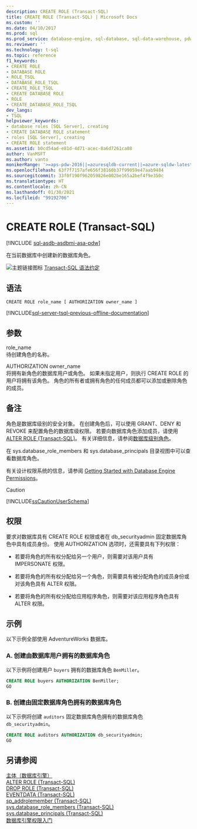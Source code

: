 ```yaml
---
description: CREATE ROLE (Transact-SQL)
title: CREATE ROLE (Transact-SQL) | Microsoft Docs
ms.custom: ''
ms.date: 04/10/2017
ms.prod: sql
ms.prod_service: database-engine, sql-database, sql-data-warehouse, pdw
ms.reviewer: ''
ms.technology: t-sql
ms.topic: reference
f1_keywords:
- CREATE ROLE
- DATABASE ROLE
- ROLE_TSQL
- DATABASE_ROLE_TSQL
- CREATE_ROLE_TSQL
- CREATE DATABASE ROLE
- ROLE
- CREATE_DATABASE_ROLE_TSQL
dev_langs:
- TSQL
helpviewer_keywords:
- database roles [SQL Server], creating
- CREATE DATABASE ROLE statement
- roles [SQL Server], creating
- CREATE ROLE statement
ms.assetid: b0cd54ad-e81d-4d71-acec-8a6d7261ca08
author: VanMSFT
ms.author: vanto
monikerRange: '>=aps-pdw-2016||=azuresqldb-current||=azure-sqldw-latest||>=sql-server-2016||>=sql-server-linux-2017||=azuresqldb-mi-current'
ms.openlocfilehash: 63f7f7157afe656f38160b37f99059e47aab9484
ms.sourcegitcommit: 33f0f190f962059826e002be165a2bef4f9e350c
ms.translationtype: HT
ms.contentlocale: zh-CN
ms.lasthandoff: 01/30/2021
ms.locfileid: "99192706"
---
```

# <a name="create-role-transact-sql"></a>CREATE ROLE (Transact-SQL)
[!INCLUDE [sql-asdb-asdbmi-asa-pdw](../../includes/applies-to-version/sql-asdb-asdbmi-asa-pdw.md)]

  在当前数据库中创建新的数据库角色。  
  
 ![主题链接图标](../../database-engine/configure-windows/media/topic-link.gif "“主题链接”图标") [Transact-SQL 语法约定](../../t-sql/language-elements/transact-sql-syntax-conventions-transact-sql.md)  
  
## <a name="syntax"></a>语法  
  
```syntaxsql  
CREATE ROLE role_name [ AUTHORIZATION owner_name ]  
```  
  
[!INCLUDE[sql-server-tsql-previous-offline-documentation](../../includes/sql-server-tsql-previous-offline-documentation.md)]

## <a name="arguments"></a>参数
 role_name  
 待创建角色的名称。  
  
 AUTHORIZATION owner_name   
 将拥有新角色的数据库用户或角色。 如果未指定用户，则执行 CREATE ROLE 的用户将拥有该角色。 角色的所有者或拥有角色的任何成员都可以添加或删除角色的成员。
  
## <a name="remarks"></a>备注  
 角色是数据库级别的安全对象。 在创建角色后，可以使用 GRANT、DENY 和 REVOKE 来配置角色的数据库级权限。 若要向数据库角色添加成员，请使用 [ALTER ROLE (Transact-SQL)](../../t-sql/statements/alter-role-transact-sql.md)。 有关详细信息，请参阅[数据库级别角色](../../relational-databases/security/authentication-access/database-level-roles.md)。  
  
 在 sys.database_role_members 和 sys.database_principals 目录视图中可以查看数据库角色。  
  
 有关设计权限系统的信息，请参阅 [Getting Started with Database Engine Permissions](../../relational-databases/security/authentication-access/getting-started-with-database-engine-permissions.md)。  
  
> [!CAUTION]  
>  [!INCLUDE[ssCautionUserSchema](../../includes/sscautionuserschema-md.md)]  
  
## <a name="permissions"></a>权限  
 要求对数据库具有 CREATE ROLE 权限或者在 db_securityadmin 固定数据库角色中具有成员身份。 使用 AUTHORIZATION 选项时，还需要具有下列权限：  
  
-   若要将角色的所有权分配给另一个用户，则需要对该用户具有 IMPERSONATE 权限。  
  
-   若要将角色的所有权分配给另一个角色，则需要具有被分配角色的成员身份或对该角色具有 ALTER 权限。  
  
-   若要将角色的所有权分配给应用程序角色，则需要对该应用程序角色具有 ALTER 权限。  
  
## <a name="examples"></a>示例  
以下示例全部使用 AdventureWorks 数据库。   

### <a name="a-creating-a-database-role-that-is-owned-by-a-database-user"></a>A. 创建由数据库用户拥有的数据库角色  
 以下示例将创建用户 `buyers` 拥有的数据库角色 `BenMiller`。  
  
```sql  
CREATE ROLE buyers AUTHORIZATION BenMiller;  
GO  
```  
  
### <a name="b-creating-a-database-role-that-is-owned-by-a-fixed-database-role"></a>B. 创建由固定数据库角色拥有的数据库角色  
 以下示例将创建 `auditors` 固定数据库角色拥有的数据库角色 `db_securityadmin`。  
  
```sql  
CREATE ROLE auditors AUTHORIZATION db_securityadmin;  
GO  
```  
  
## <a name="see-also"></a>另请参阅  
 [主体（数据库引擎）](../../relational-databases/security/authentication-access/principals-database-engine.md)   
 [ALTER ROLE (Transact-SQL)](../../t-sql/statements/alter-role-transact-sql.md)   
 [DROP ROLE (Transact-SQL)](../../t-sql/statements/drop-role-transact-sql.md)   
 [EVENTDATA (Transact-SQL)](../../t-sql/functions/eventdata-transact-sql.md)   
 [sp_addrolemember (Transact-SQL)](../../relational-databases/system-stored-procedures/sp-addrolemember-transact-sql.md)   
 [sys.database_role_members (Transact-SQL)](../../relational-databases/system-catalog-views/sys-database-role-members-transact-sql.md)   
 [sys.database_principals (Transact-SQL)](../../relational-databases/system-catalog-views/sys-database-principals-transact-sql.md)   
 [数据库引擎权限入门](../../relational-databases/security/authentication-access/getting-started-with-database-engine-permissions.md)  
  
  


